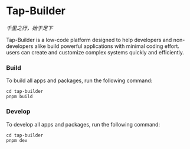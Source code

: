 # Tap-Builder

*千里之行，始于足下*

Tap-Builder is a low-code platform designed to help developers and non-developers alike build powerful applications with minimal coding effort. users can create and customize complex systems quickly and efficiently.


### Build

To build all apps and packages, run the following command:

```
cd tap-builder
pnpm build
```

### Develop

To develop all apps and packages, run the following command:

```
cd tap-builder
pnpm dev
```
